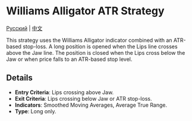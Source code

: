 # Williams Alligator ATR Strategy
[Русский](README_ru.md) | [中文](README_cn.md)

This strategy uses the Williams Alligator indicator combined with an ATR-based stop-loss. A long position is opened when the Lips line crosses above the Jaw line. The position is closed when the Lips cross below the Jaw or when price falls to an ATR-based stop level.

## Details
- **Entry Criteria**: Lips crossing above Jaw.
- **Exit Criteria**: Lips crossing below Jaw or ATR stop-loss.
- **Indicators**: Smoothed Moving Averages, Average True Range.
- **Type**: Long only.
